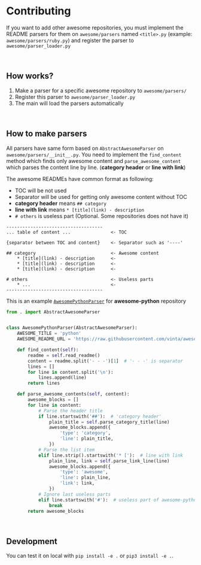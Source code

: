 # Contributing

If you want to add other awesome repositories, you must implement the README parsers for them on `awesome/parsers` named `<title>.py` (example: `awesome/parsers/ruby.py`) and register the parser to `awesome/parser_loader.py`

<br>

## How works?

1. Make a parser for a specific awesome repository to `awesome/parsers/`
2. Register this parser to `awesome/parser_loader.py`
3. The main will load the parsers automatically 

<br>

## How to make parsers

All parsers have same form based on `AbstractAwesomeParser` on `awesome/parsers/__init__.py`. You need to implement the `find_content` method which finds only awesome content and `parse_awesome_content` which parses the content line by line. (**category header** or **line with link**)

The awesome READMEs have common format as following:

* TOC will be not used
* Separator will be used for getting only awesome content without TOC
* **category header** means `## category`
* **line with link** means `* [title](link) - description`
* `# others` is useless part (Optional. Some repositories does not have it)

```
------------------------------------
... table of content ...               <- TOC

{separator between TOC and content}    <- Separator such as '----'

## category                            <- Awesome content
    * [title](link) - description      <-
    * [title](link) - description      <-
    * [title](link) - description      <-

# others                               <- Useless parts
    * ...                              <-
------------------------------------
```

This is an example [`AwesomePythonParser`](/awesome/parsres/python.py) for **awesome-python** repository

```Python
from . import AbstractAwesomeParser


class AwesomePythonParser(AbstractAwesomeParser):
    AWESOME_TITLE = 'python'
    AWESOME_README_URL = 'https://raw.githubusercontent.com/vinta/awesome-python/master/README.md'

    def find_content(self):
        readme = self.read_readme()
        content = readme.split('- - -')[1]  # '- - -' is separator
        lines = []
        for line in content.split('\n'):
            lines.append(line)
        return lines

    def parse_awesome_contents(self, content):
        awesome_blocks = []
        for line in content:
            # Parse the header title
            if line.startswith('##'):  # 'category header'
                plain_title = self.parse_category_title(line)
                awesome_blocks.append({
                    'type': 'category',
                    'line': plain_title,
                })
            # Parse the list item
            elif line.strip().startswith('* ['):  # line with link
                plain_line, link = self.parse_link_line(line)
                awesome_blocks.append({
                    'type': 'awesome',
                    'line': plain_line,
                    'link': link,
                })
            # Ignore last useless parts
            elif line.startswith('#'):  # useless part of awesome-python
                break
        return awesome_blocks
```

<br>

## Development

You can test it on local with  `pip install -e .` or `pip3 install -e .`.